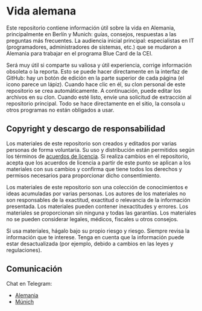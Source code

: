 # Vida alemana

Este repositorio contiene información útil sobre la vida en Alemania, principalmente en Berlín y Munich: guías, consejos, respuestas a las preguntas más frecuentes. La audiencia inicial principal: especialistas en IT (programadores, administradores de sistemas, etc.) que se mudaron a Alemania para trabajar en el programa Blue Card de la CEI.

Será muy útil si comparte su valiosa y útil experiencia, corrige información obsoleta o la reporta. Esto se puede hacer directamente en la interfaz de GitHub: hay un botón de edición en la parte superior de cada página (el icono parece un lápiz). Cuando hace clic en él, su clon personal de este repositorio se crea automáticamente. A continuación, puede editar los archivos en su clon. Cuando esté listo, envíe una solicitud de extracción al repositorio principal. Todo se hace directamente en el sitio, la consola u otros programas no están obligados a usar.

## Copyright y descargo de responsabilidad

Los materiales de este repositorio son creados y editados por varias personas de forma voluntaria. Su uso y distribución están permitidos según los términos de [acuerdos de licencia](LICENSE.md). Si realiza cambios en el repositorio, acepta que los acuerdos de licencia a partir de este punto se aplican a los materiales con sus cambios y confirma que tiene todos los derechos y permisos necesarios para proporcionar dicho consentimiento.

Los materiales de este repositorio son una colección de conocimientos e ideas acumuladas por varias personas. Los autores de los materiales no son responsables de la exactitud, exactitud o relevancia de la información presentada. Los materiales pueden contener inexactitudes y errores. Los materiales se proporcionan sin ninguna y todas las garantías. Los materiales no se pueden considerar legales, médicos, fiscales u otros consejos.

Si usa materiales, hágalo bajo su propio riesgo y riesgo. Siempre revisa la información que te interese. Tenga en cuenta que la información puede estar desactualizada (por ejemplo, debido a cambios en las leyes y regulaciones).

## Comunicación

Chat en Telegram:

- [Alemania](https://t.me/alemania_es)
- [Múnich](https://t.me/munich_es)
